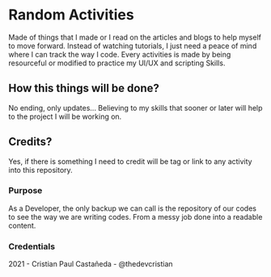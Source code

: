 # Random Activities
Made of things that I made or I read on the articles and blogs to help myself to move forward.
Instead of watching tutorials, I just need a peace of mind where I can track the way I code.
Every activities is made by being resourceful or modified to practice my UI/UX and scripting Skills.

## How this things will be done?
No ending, only updates...
Believing to my skills that sooner or later will help to the project I will be working on.

## Credits?
Yes, if there is something I need to credit will be tag or link to any activity into this repository.

### Purpose
As a Developer, the only backup we can call is the repository of our codes to see the way we are writing codes.
From a messy job done into a readable content.

### Credentials
2021 - Cristian Paul Castañeda - @thedevcristian
